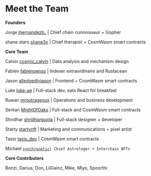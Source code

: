# Meet the Team

**Founders**

Jorge [jhernandezb\_](https://twitter.com/jhernandezb\_) | Chief chain connoisseur + Gopher&#x20;

shane.stars [shane3v](https://twitter.com/shan3v) | Chief therapist + CosmWasm smart contracts

**Core Team**

Calvin [cosmic\_calvin](https://twitter.com/cosmic\_calvin) | Data analysis and mechanism design

Fabien [fabienpenso](https://twitter.com/fabienpenso) | Indexer extraordinaire and Rustacean

Jason [alledgedlyjason](https://twitter.com/allegedlyjason/status/1692520940725551219) | Frontend + CosmWasm smart contracts

Luke [luke-ae](https://github.com/luke-ae) | Full-stack dev, eats React for breakfast

Ruwan [mroutrageous](https://twitter.com/mroutrageous) | Operations and business development

Serkan [MightOfOaks](https://github.com/MightOfOaks) | Full-stack and CosmWasm smart contracts

Shridhar [shridhargupta](https://twitter.com/shridhargupta) | Full-stack designer + developer

Starty [startynft](https://twitter.com/startynft) | Marketing and communications + pixel artist

Tasio [tasio\_dev](https://twitter.com/tasio\_dev) | CosmWasm smart contracts

Michael [`synchronetic`](https://twitter.com/synchronetic)`| Chief Astrologer + Interchain NFTs`



**Core Contributers**

Bonzi, Darius, Don, LilGainz, Mike, Miyo, Spoorthi
